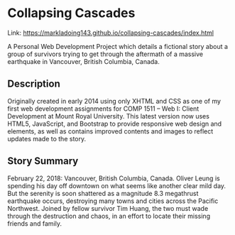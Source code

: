 # Collapsing Cascades
Link: https://markladoing143.github.io/collapsing-cascades/index.html

A Personal Web Development Project which details a fictional story about a group of survivors trying to get through the aftermath of a massive earthquake in Vancouver, British Columbia, Canada.

## Description
Originally created in early 2014 using only XHTML and CSS as one of my first web development assignments for COMP 1511 – Web I: Client Development at Mount Royal University. This latest version now uses HTML5, JavaScript, and Bootstrap to provide responsive web design and elements, as well as contains improved contents and images to reflect updates made to the story.

## Story Summary
February 22, 2018: Vancouver, British Columbia, Canada. Oliver Leung is spending his day off downtown on what seems like another clear mild day. But the serenity is soon shattered as a magnitude 8.3 megathrust earthquake occurs, destroying many towns and cities across the Pacific Northwest. Joined by fellow survivor Tim Huang, the two must wade through the destruction and chaos, in an effort to locate their missing friends and family.
